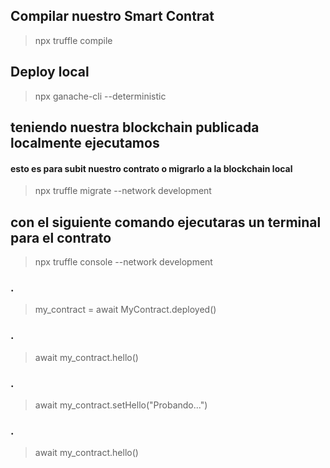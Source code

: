 ## Compilar nuestro Smart Contrat
> npx truffle compile

## Deploy local

> npx ganache-cli --deterministic

## teniendo nuestra blockchain publicada localmente ejecutamos

#### esto es para subit nuestro contrato o migrarlo a la blockchain local

> npx truffle migrate --network development

## con el siguiente comando ejecutaras un terminal para el contrato

> npx truffle console --network development

### .

> my_contract = await MyContract.deployed()

### .

> await my_contract.hello()

### .

> await my_contract.setHello("Probando...")

### .

> await my_contract.hello()
